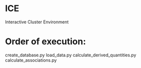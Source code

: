 ICE
===

Interactive Cluster Environment

Order of execution:
==

create_database.py
load_data.py
calculate_derived_quantities.py
calculate_associations.py